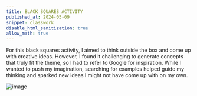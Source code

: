 ```yaml
---
title: BLACK SQUARES ACTIVITY 
published_at: 2024-05-09
snippet: classwork
disable_html_sanitization: true
allow_math: true
---
```


For this black squares activity, I aimed to think outside the box and come up with creative ideas. However, I found it challenging to generate concepts that truly fit the theme, so I had to refer to Google for inspiration. While I wanted to push my imagination, searching for examples helped guide my thinking and sparked new ideas I might not have come up with on my own.

![image](blacksquares.jpg) 